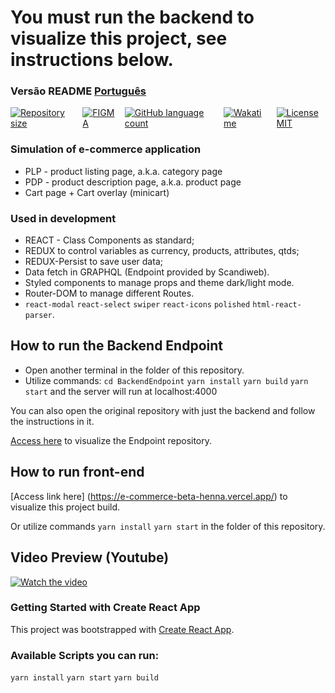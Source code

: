 # You must run the backend to visualize this project, see instructions below.

###  Versão README [Português](./README-pt.md)

<div style="display: flex; gap:1rem;">
<a href="#">
<img alt="Repository size" src="https://img.shields.io/github/repo-size/GusRot/e-commerce">
</a>
<a href="https://www.figma.com/file/oQcfYNV61yUHHdi2LrwmF5/Junior-Frontend-Test-Designs-(Public)-(Copy)">
  <img alt="FIGMA" src="https://img.shields.io/badge/Acessar%20Layout%20-Figma-%2304D361">
</a>
<a href="#">
<img alt="GitHub language count" src="https://img.shields.io/github/languages/count/GusRot/e-commerce?color=%2304D361" target="blank">
</a>
<a href="#">
<img alt="Wakatime" src="https://wakatime.com/badge/user/04f1420e-9d57-410a-bdc7-d768fb237a52/project/caa189ab-6003-48e5-8577-4038352c1866.svg">
</a>
<a href="https://github.com/git/git-scm.com/blob/main/MIT-LICENSE.txt" target="blank">
<img alt="LicenseMIT" src="https://badgen.net/github/license/micromatch/micromatch">
</a>
</div>

### Simulation of e-commerce application

- PLP - product listing page, a.k.a. category page
- PDP - product description page, a.k.a. product page
- Cart page + Cart overlay (minicart)

### Used in development

- REACT - Class Components as standard;
- REDUX to control variables as currency, products, attributes, qtds;
- REDUX-Persist to save user data;
- Data fetch in GRAPHQL (Endpoint provided by Scandiweb).
- Styled components to manage props and theme dark/light mode.
- Router-DOM to manage different Routes.
- `react-modal`  `react-select`  `swiper`  `react-icons`  `polished`  `html-react-parser`.

## How to run the Backend Endpoint

- Open another terminal in the folder of this repository.
- Utilize commands: `cd BackendEndpoint` `yarn install` `yarn build` `yarn start` and the server will run at localhost:4000

You can also open the original repository with just the backend and follow the instructions in it.

[Access here](https://github.com/scandiweb/junior-react-endpoint) to visualize the Endpoint repository.

## How to run front-end

[Access link here] (https://e-commerce-beta-henna.vercel.app/) to visualize this project build.

Or utilize commands `yarn install` `yarn start` in the folder of this repository.

## Video Preview (Youtube)

[![Watch the video](https://img.youtube.com/vi/So8afPRb9TU/maxresdefault.jpg)](https://youtu.be/So8afPRb9TU)

### Getting Started with Create React App

This project was bootstrapped with [Create React App](https://github.com/facebook/create-react-app).

### Available Scripts you can run:

`yarn install`
`yarn start`
`yarn build`